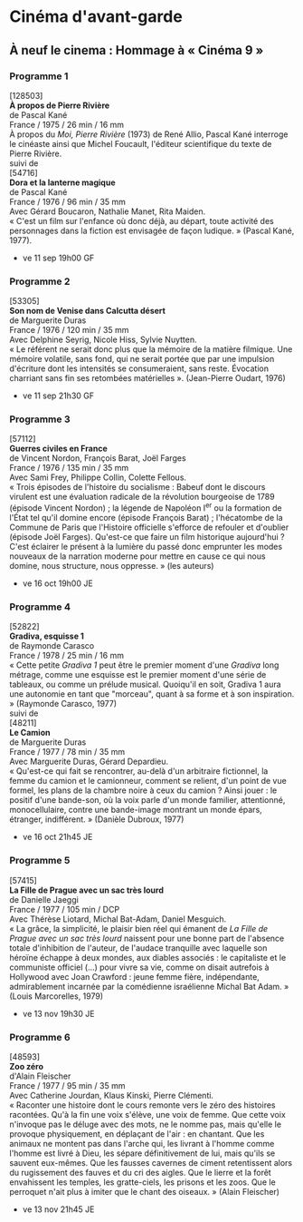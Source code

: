 # Cinéma d'avant-garde

## À neuf le cinema : Hommage à « Cinéma 9 »

### Programme 1

[128503]  
**À propos de Pierre Rivière**  
de Pascal Kané  
France / 1975 / 26 min / 16 mm  
À propos du _Moi, Pierre Rivière_ (1973) de René Allio, Pascal Kané interroge le cinéaste ainsi que Michel Foucault, l'éditeur scientifique du texte de Pierre Rivière.  
suivi de  
[54716]  
**Dora et la lanterne magique**  
de Pascal Kané  
France / 1976 / 96 min / 35 mm  
Avec Gérard Boucaron, Nathalie Manet, Rita Maiden.  
« C'est un film sur l'enfance où donc déjà, au départ, toute activité des personnages dans la fiction est envisagée de façon ludique. » (Pascal Kané, 1977).

- ve 11 sep 19h00 GF

### Programme 2

[53305]  
**Son nom de Venise dans Calcutta désert**  
de Marguerite Duras  
France / 1976 / 120 min / 35 mm  
Avec Delphine Seyrig, Nicole Hiss, Sylvie Nuytten.  
« Le référent ne serait donc plus que la mémoire de la matière filmique. Une mémoire volatile, sans fond, qui ne serait portée que par une impulsion d'écriture dont les intensités se consumeraient, sans reste. Évocation charriant sans fin ses retombées matérielles ». (Jean-Pierre Oudart, 1976)

- ve 11 sep 21h30 GF

### Programme 3

[57112]  
**Guerres civiles en France**  
de Vincent Nordon, François Barat, Joël Farges  
France / 1976 / 135 min / 35 mm  
Avec Sami Frey, Philippe Collin, Colette Fellous.  
« Trois épisodes de l'histoire du socialisme : Babeuf dont le discours virulent est une évaluation radicale de la révolution bourgeoise de 1789 (épisode Vincent Nordon) ; la légende de Napoléon I<sup>er</sup> ou la formation de l'État tel qu'il domine encore (épisode François Barat) ; l'hécatombe de la Commune de Paris que l'Histoire officielle s'efforce de refouler et d'oublier (épisode Joël Farges). Qu'est-ce que faire un film historique aujourd'hui ? C'est éclairer le présent à la lumière du passé donc emprunter les modes nouveaux de la narration moderne pour mettre en cause ce qui nous domine, nous structure, nous oppresse. » (les auteurs)

- ve 16 oct 19h00 JE

### Programme 4

[52822]  
**Gradiva, esquisse 1**  
de Raymonde Carasco  
France / 1978 / 25 min / 16 mm  
« Cette petite _Gradiva 1_ peut être le premier moment d'une _Gradiva_ long métrage, comme une esquisse est le premier moment d'une série de tableaux, ou comme un prélude musical. Quoiqu'il en soit, Gradiva 1 aura une autonomie en tant que "morceau", quant à sa forme et à son inspiration. » (Raymonde Carasco, 1977)  
suivi de  
[48211]  
**Le Camion**  
de Marguerite Duras  
France / 1977 / 78 min / 35 mm  
Avec Marguerite Duras, Gérard Depardieu.  
« Qu'est-ce qui fait se rencontrer, au-delà d'un arbitraire fictionnel, la femme du camion et le camionneur, comment se relient, d'un point de vue formel, les plans de la chambre noire à ceux du camion ? Ainsi jouer : le positif d'une bande-son, où la voix parle d'un monde familier, attentionné, monocellulaire, contre une bande-image montrant un monde épars, étranger, indifférent. » (Danièle Dubroux, 1977)

- ve 16 oct 21h45 JE

### Programme 5

[57415]  
**La Fille de Prague avec un sac très lourd**  
de Danielle Jaeggi  
France / 1977 / 105 min / DCP  
Avec Thérèse Liotard, Michal Bat-Adam, Daniel Mesguich.  
« La grâce, la simplicité, le plaisir bien réel qui émanent de _La Fille de Prague avec un sac très lourd_ naissent pour une bonne part de l'absence totale d'inhibition de l'auteur, de l'audace tranquille avec laquelle son héroïne échappe à deux mondes, aux diables associés : le capitaliste et le communiste officiel (...) pour vivre sa vie, comme on disait autrefois à Hollywood avec Joan Crawford : jeune femme fière, indépendante, admirablement incarnée par la comédienne israélienne Michal Bat Adam. » (Louis Marcorelles, 1979)

- ve 13 nov 19h30 JE

### Programme 6

[48593]  
**Zoo zéro**  
d'Alain Fleischer  
France / 1977 / 95 min / 35 mm  
Avec Catherine Jourdan, Klaus Kinski, Pierre Clémenti.  
« Raconter une histoire dont le cours remonte vers le zéro des histoires racontées. Qu'à la fin une voix s'élève, une voix de femme. Que cette voix n'invoque pas le déluge avec des mots, ne le nomme pas, mais qu'elle le provoque physiquement, en déplaçant de l'air : en chantant. Que les animaux ne montent pas dans l'arche qui, les livrant à l'homme comme l'homme est livré à Dieu, les sépare définitivement de lui, mais qu'ils se sauvent eux-mêmes. Que les fausses cavernes de ciment retentissent alors du rugissement des fauves et du cri des aigles. Que le lierre et la forêt envahissent les temples, les gratte-ciels, les prisons et les zoos. Que le perroquet n'ait plus à imiter que le chant des oiseaux. » (Alain Fleischer)

- ve 13 nov 21h45 JE

